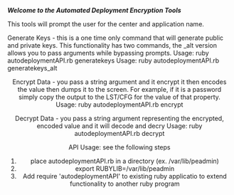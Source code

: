 *****Welcome to the Automated Deployment Encryption Tools*****

This tools will prompt the user for the center and application name.

 Generate Keys - this is a one time only command that will generate public and private keys.
 This functionality has two commands, the _alt version allows you to pass arguments while bypassing prompts.
   Usage: ruby autodeploymentAPI.rb generatekeys
   Usage: ruby autodeploymentAPI.rb generatekeys_alt <center> <application>

 Encrypt Data - you pass a string argument and it encrypt it then encodes the value then dumps it to the screen.
 For example, if it is a password simply copy the output to the LST/CFG for the value of that property.
   Usage: ruby autodeploymentAPI.rb encrypt <stringValue>

 Decrypt Data - you pass a string argument representing the encrypted, encoded value and it will decode and decry
   Usage: ruby autodeploymentAPI.rb decrypt <stringValue>

 API Usage: see the following steps

 1. place autodeploymentAPI.rb in a directory (ex. /var/lib/peadmin)
 2. export RUBYLIB=/var/lib/peadmin
 3. Add require 'autodeploymentAPI' to existing ruby applicatio to extend functionality to another ruby program
